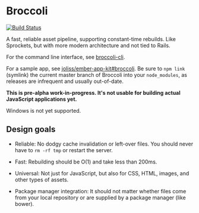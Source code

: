 # Broccoli

[![Build Status](https://travis-ci.org/joliss/broccoli.png?branch=master)](https://travis-ci.org/joliss/broccoli)

A fast, reliable asset pipeline, supporting constant-time rebuilds. Like
Sprockets, but with more modern architecture and not tied to Rails.

For the command line interface, see [broccoli-cli](https://github.com/joliss/broccoli-cli).

For a sample app, see [joliss/ember-app-kit#broccoli](https://github.com/joliss/ember-app-kit/tree/broccoli).
Be sure to `npm link` (symlink) the current master branch of Broccoli into
your `node_modules`, as releases are infrequent and usually out-of-date.

**This is pre-alpha work-in-progress. It's not usable for building actual JavaScript applications yet.**

Windows is not yet supported.

## Design goals

* Reliable: No dodgy cache invalidation or left-over files. You should never
  have to `rm -rf tmp` or restart the server.

* Fast: Rebuilding should be O(1) and take less than 200ms.

* Universal: Not just for JavaScript, but also for CSS, HTML, images, and
  other types of assets.

* Package manager integration: It should not matter whether files come from
  your local repository or are supplied by a package manager (like bower).
